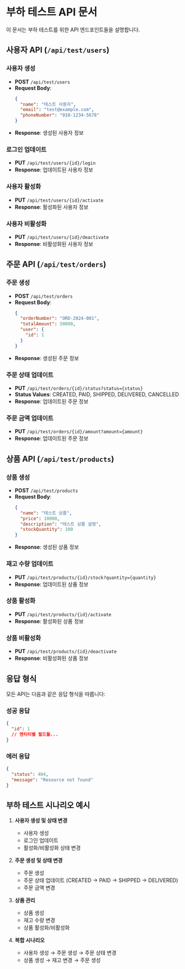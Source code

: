 # 부하 테스트 API 문서

이 문서는 부하 테스트를 위한 API 엔드포인트들을 설명합니다.

## 사용자 API (`/api/test/users`)

### 사용자 생성

- **POST** `/api/test/users`
- **Request Body**:
  ```json
  {
    "name": "테스트 사용자",
    "email": "test@example.com",
    "phoneNumber": "010-1234-5678"
  }
  ```
- **Response**: 생성된 사용자 정보

### 로그인 업데이트

- **PUT** `/api/test/users/{id}/login`
- **Response**: 업데이트된 사용자 정보

### 사용자 활성화

- **PUT** `/api/test/users/{id}/activate`
- **Response**: 활성화된 사용자 정보

### 사용자 비활성화

- **PUT** `/api/test/users/{id}/deactivate`
- **Response**: 비활성화된 사용자 정보

## 주문 API (`/api/test/orders`)

### 주문 생성

- **POST** `/api/test/orders`
- **Request Body**:
  ```json
  {
    "orderNumber": "ORD-2024-001",
    "totalAmount": 50000,
    "user": {
      "id": 1
    }
  }
  ```
- **Response**: 생성된 주문 정보

### 주문 상태 업데이트

- **PUT** `/api/test/orders/{id}/status?status={status}`
- **Status Values**: CREATED, PAID, SHIPPED, DELIVERED, CANCELLED
- **Response**: 업데이트된 주문 정보

### 주문 금액 업데이트

- **PUT** `/api/test/orders/{id}/amount?amount={amount}`
- **Response**: 업데이트된 주문 정보

## 상품 API (`/api/test/products`)

### 상품 생성

- **POST** `/api/test/products`
- **Request Body**:
  ```json
  {
    "name": "테스트 상품",
    "price": 10000,
    "description": "테스트 상품 설명",
    "stockQuantity": 100
  }
  ```
- **Response**: 생성된 상품 정보

### 재고 수량 업데이트

- **PUT** `/api/test/products/{id}/stock?quantity={quantity}`
- **Response**: 업데이트된 상품 정보

### 상품 활성화

- **PUT** `/api/test/products/{id}/activate`
- **Response**: 활성화된 상품 정보

### 상품 비활성화

- **PUT** `/api/test/products/{id}/deactivate`
- **Response**: 비활성화된 상품 정보

## 응답 형식

모든 API는 다음과 같은 응답 형식을 따릅니다:

### 성공 응답

```json
{
  "id": 1
  // 엔티티별 필드들...
}
```

### 에러 응답

```json
{
  "status": 404,
  "message": "Resource not found"
}
```

## 부하 테스트 시나리오 예시

1. **사용자 생성 및 상태 변경**

   - 사용자 생성
   - 로그인 업데이트
   - 활성화/비활성화 상태 변경

2. **주문 생성 및 상태 변경**

   - 주문 생성
   - 주문 상태 업데이트 (CREATED → PAID → SHIPPED → DELIVERED)
   - 주문 금액 변경

3. **상품 관리**

   - 상품 생성
   - 재고 수량 변경
   - 상품 활성화/비활성화

4. **복합 시나리오**
   - 사용자 생성 → 주문 생성 → 주문 상태 변경
   - 상품 생성 → 재고 변경 → 주문 생성
